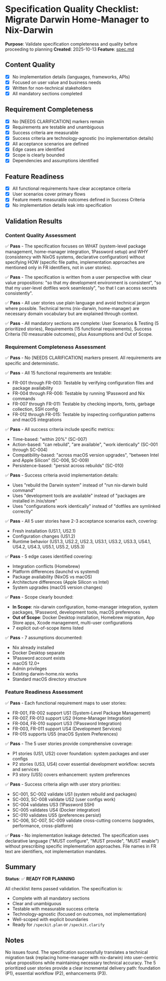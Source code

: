 # Specification Quality Checklist: Migrate Darwin Home-Manager to Nix-Darwin

**Purpose**: Validate specification completeness and quality before proceeding to planning
**Created**: 2025-10-13
**Feature**: [spec.md](../spec.md)

## Content Quality

- [x] No implementation details (languages, frameworks, APIs)
- [x] Focused on user value and business needs
- [x] Written for non-technical stakeholders
- [x] All mandatory sections completed

## Requirement Completeness

- [x] No [NEEDS CLARIFICATION] markers remain
- [x] Requirements are testable and unambiguous
- [x] Success criteria are measurable
- [x] Success criteria are technology-agnostic (no implementation details)
- [x] All acceptance scenarios are defined
- [x] Edge cases are identified
- [x] Scope is clearly bounded
- [x] Dependencies and assumptions identified

## Feature Readiness

- [x] All functional requirements have clear acceptance criteria
- [x] User scenarios cover primary flows
- [x] Feature meets measurable outcomes defined in Success Criteria
- [x] No implementation details leak into specification

## Validation Results

### Content Quality Assessment

✅ **Pass** - The specification focuses on WHAT (system-level package management, home-manager integration, 1Password setup) and WHY (consistency with NixOS systems, declarative configuration) without specifying HOW (specific file paths, implementation approaches are mentioned only in FR identifiers, not in user stories).

✅ **Pass** - The specification is written from a user perspective with clear value propositions: "so that my development environment is consistent", "so that my user-level dotfiles work seamlessly", "so that I can access secrets consistently".

✅ **Pass** - All user stories use plain language and avoid technical jargon where possible. Technical terms (nix-darwin, home-manager) are necessary domain vocabulary but are explained through context.

✅ **Pass** - All mandatory sections are complete: User Scenarios & Testing (5 prioritized stories), Requirements (15 functional requirements), Success Criteria (10 measurable outcomes), plus Assumptions and Out of Scope.

### Requirement Completeness Assessment

✅ **Pass** - No [NEEDS CLARIFICATION] markers present. All requirements are specific and deterministic.

✅ **Pass** - All 15 functional requirements are testable:
- FR-001 through FR-003: Testable by verifying configuration files and package availability
- FR-004 through FR-006: Testable by running 1Password and Nix commands
- FR-007 through FR-011: Testable by checking imports, fonts, garbage collection, SSH config
- FR-012 through FR-015: Testable by inspecting configuration patterns and macOS integrations

✅ **Pass** - All success criteria include specific metrics:
- Time-based: "within 20%" (SC-007)
- Action-based: "can rebuild", "are available", "work identically" (SC-001 through SC-004)
- Compatibility-based: "across macOS version upgrades", "between Intel and Apple Silicon" (SC-006, SC-009)
- Persistence-based: "persist across rebuilds" (SC-010)

✅ **Pass** - Success criteria avoid implementation details:
- Uses "rebuild the Darwin system" instead of "run nix-darwin build command"
- Uses "development tools are available" instead of "packages are installed in /nix/store"
- Uses "configurations work identically" instead of "dotfiles are symlinked correctly"

✅ **Pass** - All 5 user stories have 2-3 acceptance scenarios each, covering:
- Fresh installation (US1.1, US2.1)
- Configuration changes (US1.2)
- Runtime behavior (US1.3, US2.2, US2.3, US3.1, US3.2, US3.3, US4.1, US4.2, US4.3, US5.1, US5.2, US5.3)

✅ **Pass** - 5 edge cases identified covering:
- Integration conflicts (Homebrew)
- Platform differences (launchd vs systemd)
- Package availability (NixOS vs macOS)
- Architecture differences (Apple Silicon vs Intel)
- System upgrades (macOS version changes)

✅ **Pass** - Scope clearly bounded:
- **In Scope**: nix-darwin configuration, home-manager integration, system packages, 1Password, development tools, macOS preferences
- **Out of Scope**: Docker Desktop installation, Homebrew migration, App Store apps, Xcode management, multi-user configurations
- 7 explicit out-of-scope items listed

✅ **Pass** - 7 assumptions documented:
- Nix already installed
- Docker Desktop separate
- 1Password account exists
- macOS 12.0+
- Admin privileges
- Existing darwin-home.nix works
- Standard macOS directory structure

### Feature Readiness Assessment

✅ **Pass** - Each functional requirement maps to user stories:
- FR-001, FR-002 support US1 (System-Level Package Management)
- FR-007, FR-013 support US2 (Home-Manager Integration)
- FR-004, FR-010 support US3 (1Password Integration)
- FR-003, FR-011 support US4 (Development Services)
- FR-015 supports US5 (macOS System Preferences)

✅ **Pass** - The 5 user stories provide comprehensive coverage:
- P1 stories (US1, US2) cover foundation: system packages and user configs
- P2 stories (US3, US4) cover essential development workflow: secrets and services
- P3 story (US5) covers enhancement: system preferences

✅ **Pass** - Success criteria align with user story priorities:
- SC-001, SC-002 validate US1 (system rebuild and packages)
- SC-003, SC-008 validate US2 (user configs work)
- SC-004 validates US3 (1Password SSH)
- SC-005 validates US4 (Docker integration)
- SC-010 validates US5 (preferences persist)
- SC-006, SC-007, SC-009 validate cross-cutting concerns (upgrades, performance, cross-platform)

✅ **Pass** - No implementation leakage detected. The specification uses declarative language ("MUST configure", "MUST provide", "MUST enable") without prescribing specific implementation approaches. File names in FR text are identifiers, not implementation mandates.

## Summary

**Status**: ✅ **READY FOR PLANNING**

All checklist items passed validation. The specification is:
- Complete with all mandatory sections
- Clear and unambiguous
- Testable with measurable success criteria
- Technology-agnostic (focused on outcomes, not implementation)
- Well-scoped with explicit boundaries
- Ready for `/speckit.plan` or `/speckit.clarify`

## Notes

No issues found. The specification successfully translates a technical migration task (replacing home-manager with nix-darwin) into user-centric value propositions while maintaining necessary technical accuracy. The 5 prioritized user stories provide a clear incremental delivery path: foundation (P1), essential workflow (P2), enhancements (P3).
